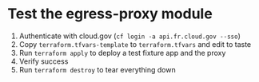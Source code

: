 # Test the egress-proxy module
1. Authenticate with cloud.gov (`cf login -a api.fr.cloud.gov --sso`)
2. Copy `terraform.tfvars-template` to `terraform.tfvars` and edit to taste
3. Run `terraform apply` to deploy a test fixture app and the proxy
4. Verify success
5. Run `terraform destroy` to tear everything down